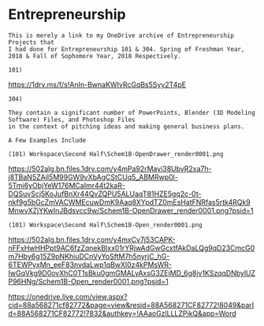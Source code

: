 # Entrepreneurship

	This is merely a link to my OneDrive archive of Entrepreneurship Projects that
	I had done for Entrepreneurship 101 & 304. Spring of Freshman Year, 2018 & Fall of Sophomore Year, 2018 Respectively.
	
	101) 
https://1drv.ms/f/s!AnIn-BwnaKWIvRcGqBs5Syy2T4pE
	
	304) 

	They contain a significant number of PowerPoints, Blender (3D Modeling Software) Files, and Photoshop Files 
	in the context of pitching ideas and making general business plans.
	
	A Few Examples Include
	
	(101) Workspace\Second Half\Schem1B-OpenDrawer_render0001.png
https://502alg.bn.files.1drv.com/y4mPa92rMayi38UbvR2xa7h-j8TBaN5ZAjI5M99GW9vXbAgCStCUq5_ABMRwp0l-5Tmi6yObjYeW176MCaImr44t2kaR-DQSuvScj5KoJufBnXr44QvZQPU5ALUaqT81HZE5gq2c-0t-nkf9g5bGcZmVACWMEcuwDmK9Aaq8XYpdTZ0mEsHatFNRfas5rtk4RQk9MnwvXZjYKwInJBdsvcc9w/Schem1B-OpenDrawer_render0001.png?psid=1
	
	(101) Workspace\Second Half\Schem1B-Open_render0001.png
https://502alg.bn.files.1drv.com/y4mxCv7j53CAPK-nFFxHwHHPpt9AC6fzZqnekBIxx01rYRjwAdGwGcxtfAkDaLQg9qD23CmcG0m7Hby6g15Z9pNKhiuDCnVyYoSftM7h5nyrjC_hG-6TEWPyxMn_eeF83nvdaLwp1qBwXl0z4kPMsWR-IwGqVkg9D0ovXhC0T1sBku0gmGMALyAxsG3ZEjMD_6g8jv1KSzqqDNbylUZP96HNg/Schem1B-Open_render0001.png?psid=1
	
https://onedrive.live.com/view.aspx?cid=88a568271cf82772&page=view&resid=88A568271CF82772!8049&parId=88A568271CF82772!7832&authkey=!AAaoGzlLLLZPikQ&app=Word

	
